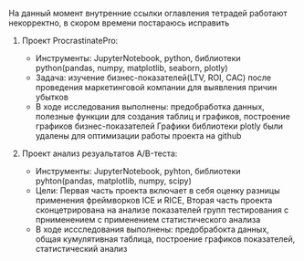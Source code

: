 На данный момент внутренние ссылки оглавления тетрадей работают некорректно, в скором времени постараюсь исправить 
1. Проект ProcrastinatePro:
   - Инструменты: JupyterNotebook, python, библиотеки python(pandas, numpy, matplotlib, seaborn, plotly)
   - Задача: изучение бизнес-показателей(LTV, ROI, CAC) после проведения маркетинговой компании для выявления причин убытков
   - В ходе исследования выполнены: предобработка данных, полезные функции для создания таблиц и графиков, построение графиков бизнес-показателей 
   Графики библиотеки plotly были удалены для оптимизации работы проекта на github

2. Проект анализ резуальтатов A/B-теста:
   - Инструменты: JupyterNotebook, pyhton, библиотеки pyhton(pandas, matplotlib, numpy, scipy)
   - Цели: Первая часть проекта включает в себя оценку разницы применения фреймворков ICE и RICE, Вторая часть проекта сконцетрирована на анализе показателей групп тестирования с прнименением с применением статистического анализа
   - В ходе иссследования выполнены: предобрабокта данных, общая кумулятивная таблица, построение графиков показателей, статистический анализ 

